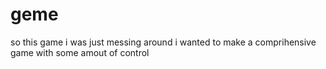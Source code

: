 # geme
so this game i was just messing around i wanted to make a comprihensive game with some amout of control

